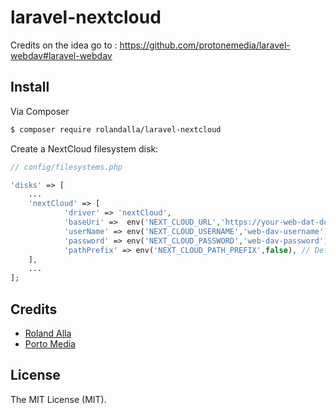 # laravel-nextcloud 

Credits on the idea go to : https://github.com/protonemedia/laravel-webdav#laravel-webdav

## Install

Via Composer

```bash
$ composer require rolandalla/laravel-nextcloud
```



Create a NextCloud filesystem disk:

```php
// config/filesystems.php

'disks' => [
	...
	'nextCloud' => [
            'driver' => 'nextCloud',
            'baseUri' =>  env('NEXT_CLOUD_URL','https://your-web-dat-domain.com'), //replace by yours baseUri
            'userName' => env('NEXT_CLOUD_USERNAME','web-dav-username'),
            'password' => env('NEXT_CLOUD_PASSWORD','web-dav-password'),
            'pathPrefix' => env('NEXT_CLOUD_PATH_PREFIX',false), // Default value is null
    ],
	...
];
```

## Credits

- [Roland Alla][link-author]
- [Porto Media][link-original-author]

## License

The MIT License (MIT).

[link-author]: https://github.com/rolandalla
[link-original-author]:  https://github.com/protonemedia/laravel-webdav#laravel-webdav
